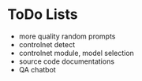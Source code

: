 
# ToDo Lists

* more quality random prompts
* controlnet detect 
* controlnet module, model selection
* source code documentations
* QA chatbot